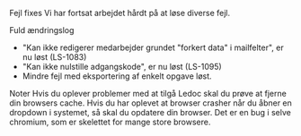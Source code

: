 Fejl fixes
Vi har fortsat arbejdet hårdt på at løse diverse fejl.

Fuld ændringslog
 - "Kan ikke redigerer medarbejder grundet "forkert data" i mailfelter", er nu løst (LS-1083)
 - "Kan ikke nulstille adgangskode", er nu løst (LS-1095)
 - Mindre fejl med eksportering af enkelt opgave løst.

Noter
Hvis du oplever problemer med at tilgå Ledoc skal du prøve at fjerne din browsers cache. Hvis du har oplevet at browser crasher når du åbner en dropdown i systemet, så skal du opdatere din browser. Det er en bug i selve chromium, som er skelettet for mange store browsere.
